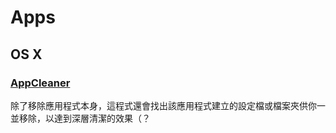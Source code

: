 # Apps

## OS X

### [AppCleaner](http://freemacsoft.net/appcleaner/)

除了移除應用程式本身，這程式還會找出該應用程式建立的設定檔或檔案夾供你一並移除，以達到深層清潔的效果（？
